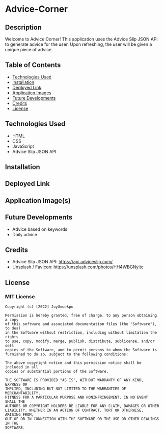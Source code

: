 # Advice-Corner

## Description
Welcome to Advice Corner! This application uses the Advice Slip JSON API to generate advice for the user. Upon refreshing, the user will be given a unique piece of advice.
## Table of Contents
* [Technologies Used](#technologies-used)
* [Installation](#installation)
* [Deployed Link](#deployed-link)
* [Application Images](#application-images)
* [Future Developments](#future-developments)
* [Credits](#credits)
* [License](#license)

## Technologies Used
* HTML
* CSS
* JavaScript
* Advice Slip JSON API

## Installation
## Deployed Link
## Application Image(s)

## Future Developments
* Advice based on keywords
* Daily advice
## Credits
* Advice Slip JSON API: https://api.adviceslip.com/
* Unsplash / Favicon: https://unsplash.com/photos/HH4WBGNyltc
## License
### MIT License

```
Copyright (c) [2022] JoyUmoekpo

Permission is hereby granted, free of charge, to any person obtaining a copy
of this software and associated documentation files (the "Software"), to deal
in the Software without restriction, including without limitation the rights
to use, copy, modify, merge, publish, distribute, sublicense, and/or sell
copies of the Software, and to permit persons to whom the Software is
furnished to do so, subject to the following conditions:

The above copyright notice and this permission notice shall be included in all
copies or substantial portions of the Software.

THE SOFTWARE IS PROVIDED "AS IS", WITHOUT WARRANTY OF ANY KIND, EXPRESS OR
IMPLIED, INCLUDING BUT NOT LIMITED TO THE WARRANTIES OF MERCHANTABILITY,
FITNESS FOR A PARTICULAR PURPOSE AND NONINFRINGEMENT. IN NO EVENT SHALL THE
AUTHORS OR COPYRIGHT HOLDERS BE LIABLE FOR ANY CLAIM, DAMAGES OR OTHER
LIABILITY, WHETHER IN AN ACTION OF CONTRACT, TORT OR OTHERWISE, ARISING FROM,
OUT OF OR IN CONNECTION WITH THE SOFTWARE OR THE USE OR OTHER DEALINGS IN THE
SOFTWARE.
```